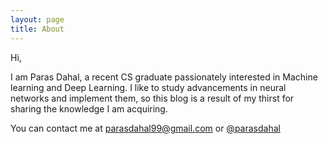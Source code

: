 ```yaml
---
layout: page
title: About
---
```



 Hi,

I am Paras Dahal, a recent CS graduate passionately interested in Machine learning and Deep Learning. I like to study advancements in neural networks and implement them, so this blog is a result of my thirst for sharing the knowledge I am acquiring.

You can contact me at parasdahal99@gmail.com or [@parasdahal](http://twitter.com/parasdahal) 

